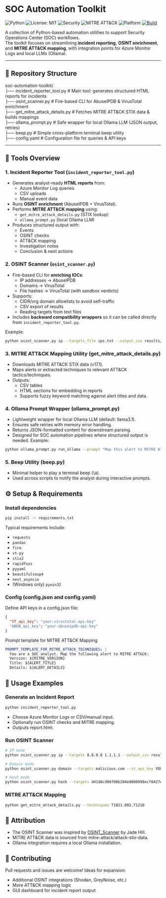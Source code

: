 # SOC Automation Toolkit

![Python](https://img.shields.io/badge/Python-3.10%2B-blue.svg)
![License: MIT](https://img.shields.io/badge/License-MIT-green.svg)
![Security](https://img.shields.io/badge/Focus-SOC%20Automation-red.svg)
![MITRE ATT&CK](https://img.shields.io/badge/MITRE%20ATT%26CK-v17.1-orange.svg)
![Platform](https://img.shields.io/badge/Platform-Windows%20%7C%20Linux%20%7C%20macOS-lightgrey.svg)
[![Build](https://github.com/MYoussef23/soc-automation-toolkit/actions/workflows/ci.yml/badge.svg)](https://github.com/MYoussef23/soc-automation-toolkit/actions/workflows/ci.yml)


A collection of Python-based automation utilities to support Security Operations Center (SOC) workflows.  
The toolkit focuses on streamlining **incident reporting**, **OSINT enrichment**, and **MITRE ATT&CK mapping**, with integration points for Azure Monitor Logs and local LLMs (Ollama).

---

## 📂 Repository Structure
soc-automation-toolkit/<br>
├── incident_reporter_tool.py # Main tool: generates structured HTML reports for incidents<br>
├── osint_scanner.py # Fire-based CLI for AbuseIPDB & VirusTotal enrichment<br>
├── get_mitre_attack_details.py # Fetches MITRE ATT&CK STIX data & builds mappings<br>
├── ollama_prompt.py # Safe wrapper for local Ollama LLM (JSON output, retries)<br>
├── beep.py # Simple cross-platform terminal beep utility<br>
├── config.yaml # Configuration file for queries & API keys

---

## 🚀 Tools Overview

### 1. Incident Reporter Tool (`incident_reporter_tool.py`)
- Generates analyst-ready **HTML reports** from:
  - Azure Monitor Log queries
  - CSV uploads
  - Manual event data
- Runs **OSINT enrichment** (AbuseIPDB + VirusTotal).
- Performs **MITRE ATT&CK mapping** using:
  - `get_mitre_attack_details.py` (STIX lookup)
  - `ollama_prompt.py` (local Ollama LLM)
- Produces structured output with:
  - Events
  - OSINT checks
  - ATT&CK mapping
  - Investigation notes
  - Conclusion & next actions

### 2. OSINT Scanner (`osint_scanner.py`)
- Fire-based CLI for **enriching IOCs**:
  - IP addresses → AbuseIPDB
  - Domains → VirusTotal
  - File hashes → VirusTotal (with sandbox verdicts)
- Supports:
  - CIDR/org domain allowlists to avoid self-traffic
  - CSV export of results
  - Reading targets from text files
- Includes **backward compatibility wrappers** so it can be called directly from `incident_reporter_tool.py`.

Example:
```bash
python osint_scanner.py ip --targets_file ips.txt --output_csv results/abuseipdb.csv
```
### 3. MITRE ATT&CK Mapping Utility (get_mitre_attack_details.py)
- Downloads MITRE ATT&CK STIX data (v17.1).
- Maps alerts or extracted techniques to relevant ATT&CK tactics/techniques.
- Outputs:
  - CSV tables
  - HTML sections for embedding in reports
  - Supports fuzzy keyword matching against alert titles and data.

### 4. Ollama Prompt Wrapper (ollama_prompt.py)
- Lightweight wrapper for local Ollama LLM (default: llama3.1).
- Ensures safe retries with memory error handling.
- Returns JSON-formatted content for downstream parsing.
- Designed for SOC automation pipelines where structured output is needed.
Example:
```bash
python ollama_prompt.py run_ollama --prompt "Map this alert to MITRE ATT&CK" --ollama_model llama3.1
```
### 5. Beep Utility (beep.py)
- Minimal helper to play a terminal beep (\a).
- Used across scripts to notify the analyst during interactive prompts.
## ⚙️ Setup & Requirements
### Install dependencies
```bash
pip install -r requirements.txt
```
Typical requirements include:
- `requests`
- `pandas`
- `fire`
- `vt-py`
- `stix2`
- `rapidfuzz`
- `pyyaml`
- `beautifulsoup4`
- `nest_asyncio`
- (Windows only) `pywin32`
### Config (config.json and config.yaml)
Define API keys in a config.json file:
```json
{
  "VT_api_key": "your-virustotal-api-key"
  "ABDB_api_key": "your-abuseipdb-api-key"
}
```
Prompt template for MITRE ATT&CK Mapping
```yaml
PROMPT_TEMPLATE_FOR_MITRE_ATTACK_TECHNIQUES: |
  You are a SOC analyst. Map the following alert to MITRE ATT&CK:
  Version: ${MITRE_VERSION}
  Title: ${ALERT_TITLE}
  Details: ${ALERT_DETAILS}
```
## 📝 Usage Examples
### Generate an Incident Report
```bash
python incident_reporter_tool.py
```
- Choose Azure Monitor Logs or CSV/manual input.
- Optionally run OSINT checks and MITRE mapping.
- Outputs report.html.
### Run OSINT Scanner
```bash
# IP mode
python osint_scanner.py ip --targets 8.8.8.8 1.1.1.1 --output_csv results/abuseipdb.csv --abuseipdb_api_key YOUR_KEY

# Domain mode
python osint_scanner.py domain --targets malicious.com --vt_api_key YOUR_KEY

# Hash mode
python osint_scanner.py hash --targets d41d8cd98f00b204e9800998ecf8427e --vt_api_key YOUR_KEY
```
### MITRE ATT&CK Mapping
```bash
python get_mitre_attack_details.py --techniques T1021.002,T1210
```
## 🔔 Attribution
- The OSINT Scanner was inspired by [OSINT_Scanner](https://github.com/jade-hill-sage/OSINT-Scanner) by Jade Hill.
- MITRE ATT&CK data is sourced from mitre-attack/attack-stix-data.
- Ollama integration requires a local Ollama installation.
## 🙌 Contributing
Pull requests and issues are welcome!
Ideas for expansion:
  - Additional OSINT integrations (Shodan, GreyNoise, etc.)
  - More ATT&CK mapping logic
  - GUI dashboard for incident report output
